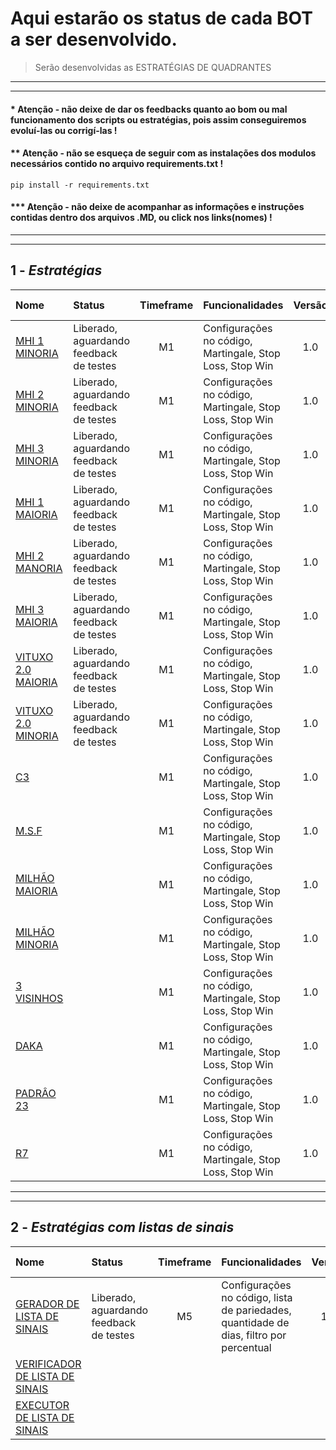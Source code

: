 # Aqui estarão os status de cada BOT a ser desenvolvido.

> Serão desenvolvidas as ESTRATÉGIAS DE QUADRANTES</br>

---
---

#### * Atenção - não deixe de dar os feedbacks quanto ao bom ou mal funcionamento dos scripts ou estratégias, pois assim conseguiremos evoluí-las ou corrigí-las !
#### ** Atenção - não se esqueça de seguir com as instalações dos modulos necessários contido no arquivo requirements.txt !
```
pip install -r requirements.txt
```

#### *** Atenção - não deixe de acompanhar as informações e instruções contidas dentro dos arquivos .MD, ou click nos links(nomes) ! 

***
***

## 1 - *Estratégias*

| Nome                                                         | Status                                  | Timeframe   | Funcionalidades                                          | Versão   | Ultima alteração |
|:-------------------------------------------------------------|:----------------------------------------|:-----------:| ---------------------------------------------------------| :------: | :--------------: |
| [MHI 1 MINORIA](bots_estrategias.md#mhi-um-minoria)          | Liberado, aguardando feedback de testes | M1          | Configurações no código, Martingale, Stop Loss, Stop Win | 1.0      | 25/12/2020       |
| [MHI 2 MINORIA](bots_estrategias.md#mhi-dois-minoria)        | Liberado, aguardando feedback de testes | M1          | Configurações no código, Martingale, Stop Loss, Stop Win | 1.0      | 26/12/2020       |
| [MHI 3 MINORIA](bots_estrategias.md#mhi-tres-minoria)        | Liberado, aguardando feedback de testes | M1          | Configurações no código, Martingale, Stop Loss, Stop Win | 1.0      | 26/12/2020       |
| [MHI 1 MAIORIA](bots_estrategias.md#mhi-um-maioria)          | Liberado, aguardando feedback de testes | M1          | Configurações no código, Martingale, Stop Loss, Stop Win | 1.0      | 28/12/2020       |
| [MHI 2 MANORIA](bots_estrategias.md#mhi-dois-maioria)        | Liberado, aguardando feedback de testes | M1          | Configurações no código, Martingale, Stop Loss, Stop Win | 1.0      | 28/12/2020       |
| [MHI 3 MAIORIA](bots_estrategias.md#mhi-tres-maioria)        | Liberado, aguardando feedback de testes | M1          | Configurações no código, Martingale, Stop Loss, Stop Win | 1.0      | 28/12/2020       |
| [VITUXO 2.0 MAIORIA](bots_estrategias.md#vituxo-20-maioria)  | Liberado, aguardando feedback de testes | M1          | Configurações no código, Martingale, Stop Loss, Stop Win | 1.0      | 29/12/2020       |
| [VITUXO 2.0 MINORIA](bots_estrategias.md#vituxo-20-minoria)  | Liberado, aguardando feedback de testes | M1          | Configurações no código, Martingale, Stop Loss, Stop Win | 1.0      | 29/12/2020       |
| [C3](bots_estrategias.md#mhi-tres-maioria)                   |                                         | M1          | Configurações no código, Martingale, Stop Loss, Stop Win | 1.0      |                  |
| [M.S.F](bots_estrategias.md#mhi-tres-maioria)                |                                         | M1          | Configurações no código, Martingale, Stop Loss, Stop Win | 1.0      |                  |
| [MILHÃO MAIORIA](bots_estrategias.md#mhi-tres-maioria)       |                                         | M1          | Configurações no código, Martingale, Stop Loss, Stop Win | 1.0      |                  |
| [MILHÃO MINORIA](bots_estrategias.md#mhi-tres-maioria)       |                                         | M1          | Configurações no código, Martingale, Stop Loss, Stop Win | 1.0      |                  |
| [3 VISINHOS](bots_estrategias.md#mhi-tres-maioria)           |                                         | M1          | Configurações no código, Martingale, Stop Loss, Stop Win | 1.0      |                  |
| [DAKA](bots_estrategias.md#mhi-tres-maioria)                 |                                         | M1          | Configurações no código, Martingale, Stop Loss, Stop Win | 1.0      |                  |
| [PADRÂO 23](bots_estrategias.md#mhi-tres-maioria)            |                                         | M1          | Configurações no código, Martingale, Stop Loss, Stop Win | 1.0      |                  |
| [R7](bots_estrategias.md#mhi-tres-maioria)                   |                                         | M1          | Configurações no código, Martingale, Stop Loss, Stop Win | 1.0      |                  |

***
***

## 2 - *Estratégias com listas de sinais*

| Nome                                                                      | Status                                    | Timeframe   | Funcionalidades                                                                          | Versão   | Ultima alteração |
|:--------------------------------------------------------------------------|:------------------------------------------|:-----------:| ---------------------------------------------------------------------------------------- | :------: | :--------------: |
| [GERADOR DE LISTA DE SINAIS](listas.md#gerador-de-lista-de-sinais-m5)     | Liberado, aguardando feedback de testes   | M5          | Configurações no código, lista de pariedades, quantidade de dias, filtro por percentual  | 1.0      | 25/12/2020       |
| [VERIFICADOR DE LISTA DE SINAIS](listas.md)                               |                                           |             |                                                                                          |          |                  |
| [EXECUTOR DE LISTA DE SINAIS](listas.md)                                  |                                           |             |                                                                                          |          |                  |
